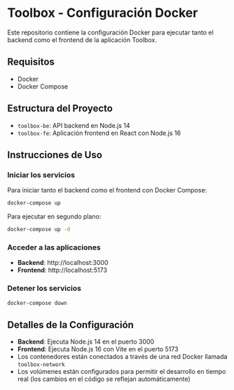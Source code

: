 # Toolbox - Configuración Docker

Este repositorio contiene la configuración Docker para ejecutar tanto el backend como el frontend de la aplicación Toolbox.

## Requisitos

- Docker
- Docker Compose

## Estructura del Proyecto

- `toolbox-be`: API backend en Node.js 14
- `toolbox-fe`: Aplicación frontend en React con Node.js 16

## Instrucciones de Uso

### Iniciar los servicios

Para iniciar tanto el backend como el frontend con Docker Compose:

```bash
docker-compose up
```

Para ejecutar en segundo plano:

```bash
docker-compose up -d
```

### Acceder a las aplicaciones

- **Backend**: http://localhost:3000
- **Frontend**: http://localhost:5173

### Detener los servicios

```bash
docker-compose down
```

## Detalles de la Configuración

- **Backend**: Ejecuta Node.js 14 en el puerto 3000
- **Frontend**: Ejecuta Node.js 16 con Vite en el puerto 5173
- Los contenedores están conectados a través de una red Docker llamada `toolbox-network`
- Los volúmenes están configurados para permitir el desarrollo en tiempo real (los cambios en el código se reflejan automáticamente)
